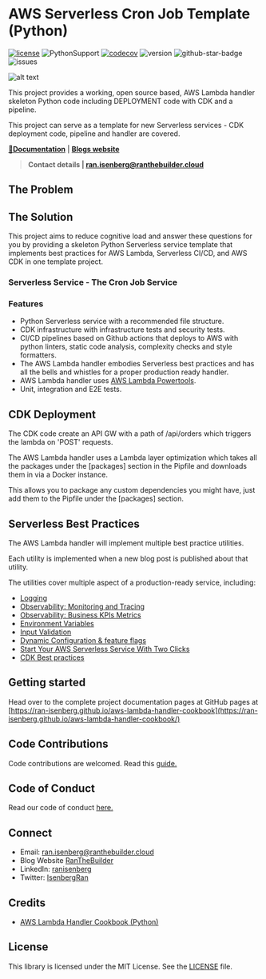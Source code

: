 
# AWS Serverless Cron Job Template (Python)

[![license](https://img.shields.io/github/license/ran-isenberg/aws-serverless-cron-template)](https://github.com/ran-isenberg/aws-serverless-cron-template/blob/master/LICENSE)
![PythonSupport](https://img.shields.io/static/v1?label=python&message=3.10&color=blue?style=flat-square&logo=python)
[![codecov](https://codecov.io/gh/ran-isenberg/aws-serverless-cron-template/branch/main/graph/badge.svg?token=P2K7K4KICF)](https://codecov.io/gh/ran-isenberg/aws-serverless-cron-template)
![version](https://img.shields.io/github/v/release/ran-isenberg/aws-serverless-cron-template)
![github-star-badge](https://img.shields.io/github/stars/ran-isenberg/aws-serverless-cron-template.svg?style=social)
![issues](https://img.shields.io/github/issues/ran-isenberg/aws-serverless-cron-template)

![alt text](https://github.com/ran-isenberg/aws-serverless-cron-template/blob/main/docs/media/banner.png?raw=true)

This project provides a working, open source based, AWS Lambda handler skeleton Python code including DEPLOYMENT code with CDK and a pipeline.

This project can serve as a template for new Serverless services - CDK deployment code, pipeline and handler are covered.

**[📜Documentation](https://ran-isenberg.github.io/aws-serverless-cron-template/)** | **[Blogs website](https://www.ranthebuilder.cloud)**
> **Contact details | ran.isenberg@ranthebuilder.cloud**


## **The Problem**




## **The Solution**

This project aims to reduce cognitive load and answer these questions for you by providing a skeleton Python Serverless service template that implements best practices for AWS Lambda, Serverless CI/CD, and AWS CDK in one template project.

### Serverless Service - The Cron Job Service



### **Features**

- Python Serverless service with a recommended file structure.
- CDK infrastructure with infrastructure tests and security tests.
- CI/CD pipelines based on Github actions that deploys to AWS with python linters, static code analysis, complexity checks and style formatters.
- The AWS Lambda handler embodies Serverless best practices and has all the bells and whistles for a proper production ready handler.
- AWS Lambda handler uses [AWS Lambda Powertools](https://awslabs.github.io/aws-lambda-powertools-python/).
- Unit, integration and E2E tests.


## CDK Deployment
The CDK code create an API GW with a path of /api/orders which triggers the lambda on 'POST' requests.

The AWS Lambda handler uses a Lambda layer optimization which takes all the packages under the [packages] section in the Pipfile and downloads them in via a Docker instance.

This allows you to package any custom dependencies you might have, just add them to the Pipfile under the [packages] section.

## Serverless Best Practices
The AWS Lambda handler will implement multiple best practice utilities.

Each utility is implemented when a new blog post is published about that utility.

The utilities cover multiple aspect of a production-ready service, including:

- [Logging](https://www.ranthebuilder.cloud/post/aws-lambda-cookbook-elevate-your-handler-s-code-part-1-logging)
- [Observability: Monitoring and Tracing](https://www.ranthebuilder.cloud/post/aws-lambda-cookbook-elevate-your-handler-s-code-part-2-observability)
- [Observability: Business KPIs Metrics](https://www.ranthebuilder.cloud/post/aws-lambda-cookbook-elevate-your-handler-s-code-part-3-business-domain-observability)
- [Environment Variables](https://www.ranthebuilder.cloud/post/aws-lambda-cookbook-environment-variables)
- [Input Validation](https://www.ranthebuilder.cloud/post/aws-lambda-cookbook-elevate-your-handler-s-code-part-5-input-validation)
- [Dynamic Configuration & feature flags](https://www.ranthebuilder.cloud/post/aws-lambda-cookbook-part-6-feature-flags-configuration-best-practices)
- [Start Your AWS Serverless Service With Two Clicks](https://www.ranthebuilder.cloud/post/aws-lambda-cookbook-part-7-how-to-use-the-aws-lambda-cookbook-github-template-project)
- [CDK Best practices](https://github.com/ran-isenberg/aws-lambda-handler-cookbook)

## Getting started
Head over to the complete project documentation pages at GitHub pages at [https://ran-isenberg.github.io/aws-lambda-handler-cookbook](https://ran-isenberg.github.io/aws-lambda-handler-cookbook/)

## Code Contributions
Code contributions are welcomed. Read this [guide.](https://github.com/ran-isenberg/aws-lambda-handler-cookbook/blob/main/CONTRIBUTING.md)

## Code of Conduct
Read our code of conduct [here.](https://github.com/ran-isenberg/aws-lambda-handler-cookbook/blob/main/CODE_OF_CONDUCT.md)

## Connect
* Email: [ran.isenberg@ranthebuilder.cloud](mailto:ran.isenberg@ranthebuilder.cloud)
* Blog Website [RanTheBuilder](https://www.ranthebuilder.cloud)
* LinkedIn: [ranisenberg](https://www.linkedin.com/in/ranisenberg/)
* Twitter: [IsenbergRan](https://twitter.com/IsenbergRan)

## Credits
* [AWS Lambda Handler Cookbook (Python)](https://github.com/ran-isenberg/aws-lambda-handler-cookbook)

## License
This library is licensed under the MIT License. See the [LICENSE](https://github.com/ran-isenberg/aws-lambda-handler-cookbook/blob/main/LICENSE) file.
